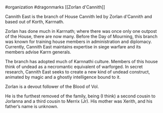  #organization #dragonmarks [[Zorlan d'Cannith]]

Cannith East is the branch of House Cannith led by Zorlan d'Cannith and based out of Korth, Karrnath.

Zorlan has done much in Karrnath; where there was once only one outpost of the House, there are now many. Before the Day of Mourning, this branch was known for training house members in administration and diplomacy. Currently, Cannith East maintains expertise in siege warfare and its members advise Karrn generals.

The branch has adopted much of Karnnathi culture. Members of this house think of undead as a necromantic equivalent of warforged. In secret research, Cannith East seeks to create a new kind of undead construct, animated by magic and a ghostly intelligence bound to it.

Zorlan is a devout follower of the Blood of Vol.

He is the furthest removed of the family, being (I think) a second cousin to Jorlanna and a third cousin to Merrix (Jr). His mother was Xerith, and his father’s name is unknown.
